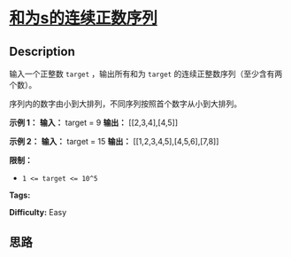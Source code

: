 # [和为s的连续正数序列][title]

## Description

输入一个正整数 `target` ，输出所有和为 `target` 的连续正整数序列（至少含有两个数）。

序列内的数字由小到大排列，不同序列按照首个数字从小到大排列。



**示例 1：**
            **输入：** target = 9    **输出：** [[2,3,4],[4,5]]    

**示例 2：**
            **输入：** target = 15    **输出：** [[1,2,3,4,5],[4,5,6],[7,8]]    



**限制：**

  * `1 <= target <= 10^5`




**Tags:** 

**Difficulty:** Easy

## 思路

[title]: https://leetcode-cn.com/problems/he-wei-sde-lian-xu-zheng-shu-xu-lie-lcof

